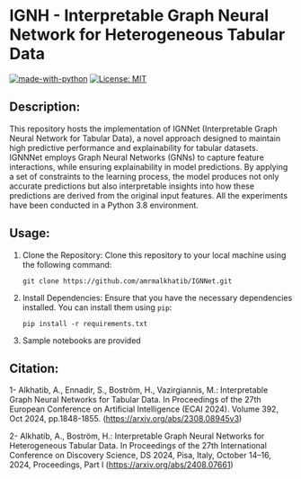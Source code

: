 # **IGNH - Interpretable Graph Neural Network for Heterogeneous Tabular Data**
[![made-with-python](https://img.shields.io/badge/Made%20with-Python-red.svg)](#python)
[![License: MIT](https://img.shields.io/badge/License-MIT-yellow.svg)](https://opensource.org/licenses/MIT) 

## **Description:**
This repository hosts the implementation of IGNNet (Interpretable Graph Neural Network for Tabular Data), a novel approach designed to maintain high predictive performance and explainability for tabular datasets. IGNNNet employs Graph Neural Networks (GNNs) to capture feature interactions, while ensuring explainability in model predictions. By applying a set of constraints to the learning process, the model produces not only accurate predictions but also interpretable insights into how these predictions are derived from the original input features. All the experiments have been conducted in a Python 3.8 environment.
## **Usage:**
1. Clone the Repository: Clone this repository to your local machine using the following command:
   ```
   git clone https://github.com/amrmalkhatib/IGNNet.git
   ```
2. Install Dependencies: Ensure that you have the necessary dependencies installed. You can install them using `pip`:
   ```
   pip install -r requirements.txt
   ```
3. Sample notebooks are provided



## **Citation:**
1- Alkhatib, A., Ennadir, S., Boström, H., Vazirgiannis, M.: Interpretable Graph Neural Networks for Tabular Data. In Proceedings of the 27th European Conference on Artificial Intelligence (ECAI 2024). Volume 392, Oct 2024, pp.1848-1855. (https://arxiv.org/abs/2308.08945v3)

2- Alkhatib, A., Boström, H.: Interpretable Graph Neural Networks for Heterogeneous Tabular Data. In Proceedings of the 27th International Conference on Discovery Science, DS 2024, Pisa, Italy, October 14–16, 2024, Proceedings, Part I (https://arxiv.org/abs/2408.07661)
